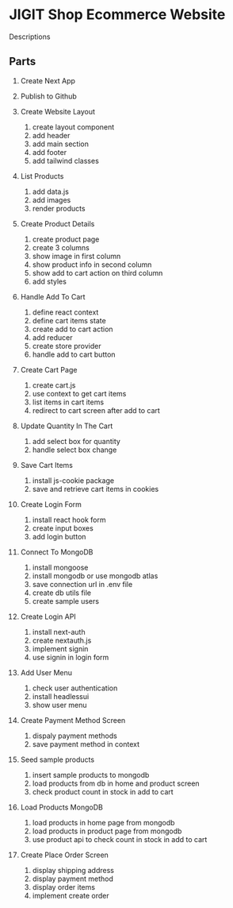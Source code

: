 # JIGIT Shop Ecommerce Website

Descriptions

## Parts
1. Create Next App
2. Publish to Github
3. Create Website Layout
   1. create layout component
   2. add header
   3. add main section
   4. add footer
   5. add tailwind classes
4. List Products
   1. add data.js
   2. add images
   3. render products
5. Create Product Details
   1. create product page
   2. create 3 columns
   3. show image in first column
   4. show product info in second column
   5. show add to cart action on third column
   6. add styles
6. Handle Add To Cart
   1. define react context
   2. define cart items state
   3. create add to cart action
   4. add reducer
   5. create store provider
   6. handle add to cart button
7. Create Cart Page
   1. create cart.js
   2. use context to get cart items
   3. list items in cart items
   4. redirect to cart screen after add to cart
8. Update Quantity In The Cart
    1. add select box for quantity
    2. handle select box change
9. Save Cart Items
    1. install js-cookie package
    2. save and retrieve cart items in cookies
10. Create Login Form
    1. install react hook form
    2. create input boxes
    3. add login button
11. Connect To MongoDB
    1. install mongoose
    2. install mongodb or use mongodb atlas
    3. save connection url in .env file
    4. create db utils file
    5. create sample users
12. Create Login API
    1. install next-auth
    2. create nextauth.js
    3. implement signin
    4. use signin in login form

13. Add User Menu
    1. check user authentication
    2. install headlessui
    3. show user menu

14. Create Payment Method Screen
    1. dispaly payment methods
    2. save payment method in context

15. Seed sample products
    1. insert sample products to mongodb
    2. load products from db in home and product screen
    3. check product count in stock in add to cart

16. Load Products MongoDB
    1. load products in home page from mongodb
    2. load products in product page from mongodb
    3. use product api to check count in stock in add to cart

17. Create Place Order Screen
    1. display shipping address
    2. display payment method
    3. display order items
    4. implement create order

